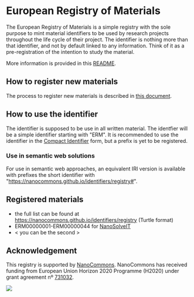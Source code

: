 # European Registry of Materials

The European Registry of Materials is a simple registry with the sole purpose to mint material
identifiers to be used by research projects throughout the life cycle of their project. The
identifier is nothing more than that identifier, and not by default linked to any information.
Think of it as a pre-registration of the intention to study the material.

More information is provided in this [README](https://github.com/NanoCommons/identifiers/blob/master/readme.md).

## How to register new materials

The process to register new materials is described in [this document](register.md).

## How to use the identifier

The identifier is supposed to be use in all written material. The identfier will be a simple
identifier starting with "ERM". It is recommended to use the identifier in the
[Compact Identifier](https://europepmc.org/articles/pmc5944906) form,
but a prefix is yet to be registered.

### Use in semantic web solutions

For use in semantic web approaches, an equivalent IRI version is available with prefixes the
short identifier with "https://nanocommons.github.io/identifiers/registry#".

## Registered materials

* the full list can be found at https://nanocommons.github.io/identifiers/registry (Turtle format)
* ERM00000001-ERM00000044 for [NanoSolveIT](https://nanosolveit.eu/)
* < you can be the second >

## Acknowledgement

This registry is supported by [NanoCommons](https://www.nanocommons.eu/).
NanoCommons has received funding from European Union
Horizon 2020 Programme (H2020) under grant agreement nº [731032](https://cordis.europa.eu/project/rcn/212586/en).

![](https://licensebuttons.net/p/zero/1.0/88x31.png)
